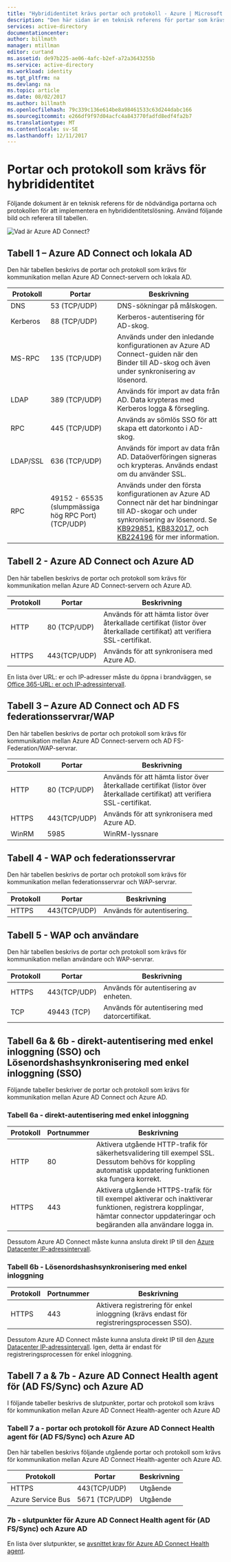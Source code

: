 ```yaml
---
title: "Hybrididentitet krävs portar och protokoll - Azure | Microsoft Docs"
description: "Den här sidan är en teknisk referens för portar som krävs för att vara öppna för Azure AD Connect"
services: active-directory
documentationcenter: 
author: billmath
manager: mtillman
editor: curtand
ms.assetid: de97b225-ae06-4afc-b2ef-a72a3643255b
ms.service: active-directory
ms.workload: identity
ms.tgt_pltfrm: na
ms.devlang: na
ms.topic: article
ms.date: 08/02/2017
ms.author: billmath
ms.openlocfilehash: 79c339c136e614be8a98461533c63d244dabc166
ms.sourcegitcommit: e266df9f97d04acfc4a843770fadfd8edf4fa2b7
ms.translationtype: MT
ms.contentlocale: sv-SE
ms.lasthandoff: 12/11/2017
---
```

# <a name="hybrid-identity-required-ports-and-protocols"></a>Portar och protokoll som krävs för hybrididentitet
Följande dokument är en teknisk referens för de nödvändiga portarna och protokollen för att implementera en hybrididentitetslösning. Använd följande bild och referera till tabellen.

![Vad är Azure AD Connect?](./media/active-directory-aadconnect-ports/required3.png)

## <a name="table-1---azure-ad-connect-and-on-premises-ad"></a>Tabell 1 – Azure AD Connect och lokala AD
Den här tabellen beskrivs de portar och protokoll som krävs för kommunikation mellan Azure AD Connect-servern och lokala AD.

| Protokoll | Portar | Beskrivning |
| --- | --- | --- |
| DNS |53 (TCP/UDP) |DNS-sökningar på målskogen. |
| Kerberos |88 (TCP/UDP) |Kerberos-autentisering för AD-skog. |
| MS-RPC |135 (TCP/UDP) |Används under den inledande konfigurationen av Azure AD Connect-guiden när den Binder till AD-skog och även under synkronisering av lösenord. |
| LDAP |389 (TCP/UDP) |Används för import av data från AD. Data krypteras med Kerberos logga & försegling. |
| RPC | 445 (TCP/UDP) |Används av sömlös SSO för att skapa ett datorkonto i AD-skog. |
| LDAP/SSL |636 (TCP/UDP) |Används för import av data från AD. Dataöverföringen signeras och krypteras. Används endast om du använder SSL. |
| RPC |49152 - 65535 (slumpmässiga hög RPC Port)(TCP/UDP) |Används under den första konfigurationen av Azure AD Connect när det har bindningar till AD-skogar och under synkronisering av lösenord. Se [KB929851](https://support.microsoft.com/kb/929851), [KB832017](https://support.microsoft.com/kb/832017), och [KB224196](https://support.microsoft.com/kb/224196) för mer information. |

## <a name="table-2---azure-ad-connect-and-azure-ad"></a>Tabell 2 - Azure AD Connect och Azure AD
Den här tabellen beskrivs de portar och protokoll som krävs för kommunikation mellan Azure AD Connect-servern och Azure AD.

| Protokoll | Portar | Beskrivning |
| --- | --- | --- |
| HTTP |80 (TCP/UDP) |Används för att hämta listor över återkallade certifikat (listor över återkallade certifikat) att verifiera SSL-certifikat. |
| HTTPS |443(TCP/UDP) |Används för att synkronisera med Azure AD. |

En lista över URL: er och IP-adresser måste du öppna i brandväggen, se [Office 365-URL: er och IP-adressintervall](https://support.office.com/article/Office-365-URLs-and-IP-address-ranges-8548a211-3fe7-47cb-abb1-355ea5aa88a2).

## <a name="table-3---azure-ad-connect-and-ad-fs-federation-serverswap"></a>Tabell 3 – Azure AD Connect och AD FS federationsservrar/WAP
Den här tabellen beskrivs de portar och protokoll som krävs för kommunikation mellan Azure AD Connect-servern och AD FS-Federation/WAP-servrar.  

| Protokoll | Portar | Beskrivning |
| --- | --- | --- |
| HTTP |80 (TCP/UDP) |Används för att hämta listor över återkallade certifikat (listor över återkallade certifikat) att verifiera SSL-certifikat. |
| HTTPS |443(TCP/UDP) |Används för att synkronisera med Azure AD. |
| WinRM |5985 |WinRM-lyssnare |

## <a name="table-4---wap-and-federation-servers"></a>Tabell 4 - WAP och federationsservrar
Den här tabellen beskrivs de portar och protokoll som krävs för kommunikation mellan federationsservrar och WAP-servrar.

| Protokoll | Portar | Beskrivning |
| --- | --- | --- |
| HTTPS |443(TCP/UDP) |Används för autentisering. |

## <a name="table-5---wap-and-users"></a>Tabell 5 - WAP och användare
Den här tabellen beskrivs de portar och protokoll som krävs för kommunikation mellan användare och WAP-servrar.

| Protokoll | Portar | Beskrivning |
| --- | --- | --- |
| HTTPS |443(TCP/UDP) |Används för autentisering av enheten. |
| TCP |49443 (TCP) |Används för autentisering med datorcertifikat. |

## <a name="table-6a--6b---pass-through-authentication-with-single-sign-on-sso-and-password-hash-sync-with-single-sign-on-sso"></a>Tabell 6a & 6b - direkt-autentisering med enkel inloggning (SSO) och Lösenordshashsynkronisering med enkel inloggning (SSO)
Följande tabeller beskriver de portar och protokoll som krävs för kommunikation mellan Azure AD Connect och Azure AD.

### <a name="table-6a---pass-through-authentication-with-sso"></a>Tabell 6a - direkt-autentisering med enkel inloggning
|Protokoll|Portnummer|Beskrivning
| --- | --- | ---
|HTTP|80|Aktivera utgående HTTP-trafik för säkerhetsvalidering till exempel SSL. Dessutom behövs för koppling automatisk uppdatering funktionen ska fungera korrekt.
|HTTPS|443| Aktivera utgående HTTPS-trafik för till exempel aktiverar och inaktiverar funktionen, registrera kopplingar, hämtar connector uppdateringar och begäranden alla användare logga in.

Dessutom Azure AD Connect måste kunna ansluta direkt IP till den [Azure Datacenter IP-adressintervall](https://www.microsoft.com/en-us/download/details.aspx?id=41653).

### <a name="table-6b---password-hash-sync-with-sso"></a>Tabell 6b - Lösenordshashsynkronisering med enkel inloggning

|Protokoll|Portnummer|Beskrivning
| --- | --- | ---
|HTTPS|443| Aktivera registrering för enkel inloggning (krävs endast för registreringsprocessen SSO).

Dessutom Azure AD Connect måste kunna ansluta direkt IP till den [Azure Datacenter IP-adressintervall](https://www.microsoft.com/en-us/download/details.aspx?id=41653). Igen, detta är endast för registreringsprocessen för enkel inloggning.

## <a name="table-7a--7b---azure-ad-connect-health-agent-for-ad-fssync-and-azure-ad"></a>Tabell 7 a & 7b - Azure AD Connect Health agent för (AD FS/Sync) och Azure AD
I följande tabeller beskrivs de slutpunkter, portar och protokoll som krävs för kommunikation mellan Azure AD Connect Health-agenter och Azure AD

### <a name="table-7a---ports-and-protocols-for-azure-ad-connect-health-agent-for-ad-fssync-and-azure-ad"></a>Tabell 7 a - portar och protokoll för Azure AD Connect Health agent för (AD FS/Sync) och Azure AD
Den här tabellen beskrivs följande utgående portar och protokoll som krävs för kommunikation mellan Azure AD Connect Health-agenter och Azure AD.  

| Protokoll | Portar | Beskrivning |
| --- | --- | --- |
| HTTPS |443(TCP/UDP) |Utgående |
| Azure Service Bus |5671 (TCP/UDP) |Utgående |

### <a name="7b---endpoints-for-azure-ad-connect-health-agent-for-ad-fssync-and-azure-ad"></a>7b - slutpunkter för Azure AD Connect Health agent för (AD FS/Sync) och Azure AD
En lista över slutpunkter, se [avsnittet krav för Azure AD Connect Health agent](../connect-health/active-directory-aadconnect-health-agent-install.md#requirements).

